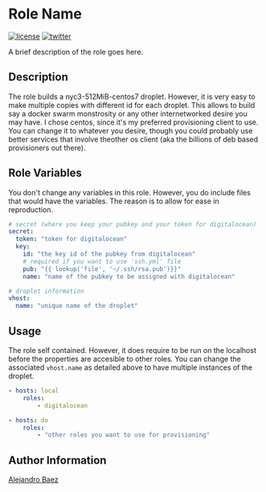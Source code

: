 Role Name
=========
[![license][2i]][2p]
[![twitter][3i]][3p]

A brief description of the role goes here.

Description
-----------

The role builds a nyc3-512MiB-centos7 droplet. However, it is very easy to make multiple copies with different id for each droplet. This allows to build say a docker swarm monstrosity or any other internetworked desire you may have. I chose centos, since it's my preferred provisioning client to use. You can change it to whatever you desire, though you could probably use better services that involve theother os client (aka the billions of deb based provisioners out there).

Role Variables
--------------

You don't change any variables in this role. However, you do include files that would have the variables. The reason is to allow for ease in reproduction.

``` yaml
# secret (where you keep your pubkey and your token for digitalocean)
secret:
  token: "token for digitalocean"
  key:
    id: "the key id of the pubkey from digitalocean"
    # required if you want to use 'ssh.yml' file
    pub: "{{ lookup('file', '~/.ssh/rsa.pub')}}"
    name: "name of the pubkey to be assigned with digitalocean"

# droplet information
vhost:
  name: "unique name of the droplet"
```

Usage
-----

The role self contained. However, it does require to be run on the localhost before the properties are accesible to other roles. You can change the associated `vhost.name` as detailed above to have multiple instances of the droplet.

``` yaml
- hosts: local
    roles:
        - digitalocean

- hosts: do
    roles:
        - "other roles you want to use for provisioning"
```

Author Information
------------------

[Alejandro Baez][1]

[1]: https://keybase.io/baez
[2i]: https://img.shields.io/badge/license-BSD_2-green.svg
[2p]: ./LICENSE
[3i]: https://img.shields.io/badge/twitter-a_baez-blue.svg
[3p]: https://twitter.com/a_baez
